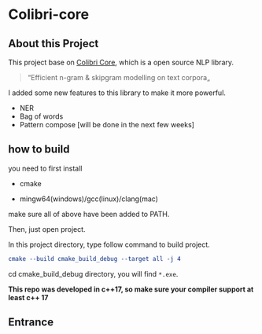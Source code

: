 # Colibri-core

## About this Project

This project base on [Colibri Core](https://proycon.github.io/colibri-core/), which is a open source NLP library. 

>“Efficient n-gram & skipgram modelling on text corpora„

I added some new features to this library to make it more powerful.

- NER
- Bag of words
- Pattern compose [will be done in the next few weeks]

##  how to build
you need to first install

- cmake

- mingw64(windows)/gcc(linux)/clang(mac)


make sure all of above have been added to PATH.

Then, just open project.

In this project directory, type follow command to build project.

```cmake
cmake --build cmake_build_debug --target all -j 4
```

cd cmake_build_debug directory, you will find `*.exe`.

**This repo was developed in c++17, so make sure your compiler support at least c++ 17** 

## Entrance








